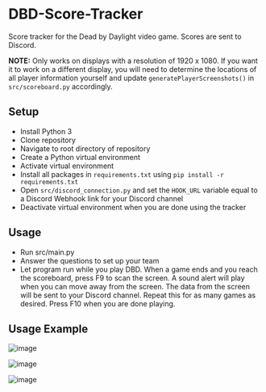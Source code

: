 # DBD-Score-Tracker
Score tracker for the Dead by Daylight video game. Scores are sent to Discord.

**NOTE:** Only works on displays with a resolution of 1920 x 1080. If you want it to work on a different display, you will need to determine the locations of all player information yourself and update `generatePlayerScreenshots()` in `src/scoreboard.py` accordingly.

## Setup
- Install Python 3
- Clone repository
- Navigate to root directory of repository
- Create a Python virtual environment
- Activate virtual environment
- Install all packages in `requirements.txt` using `pip install -r requirements.txt`
- Open `src/discord_connection.py` and set the `HOOK_URL` variable equal to a Discord Webhook link for your Discord channel
- Deactivate virtual environment when you are done using the tracker

## Usage
- Run src/main.py
- Answer the questions to set up your team
- Let program run while you play DBD. When a game ends and you reach the scoreboard, press F9 to scan the screen. A sound alert will play when you can move away from the screen. The data from the screen will be sent to your Discord channel. Repeat this for as many games as desired. Press F10 when you are done playing.

## Usage Example
![image](https://user-images.githubusercontent.com/42816266/192916173-493ad476-3fa9-4482-927c-862aca7f59f5.png)

![image](https://user-images.githubusercontent.com/42816266/192916208-5627aabc-ac3b-4b73-9688-89eba7e983ea.png)

![image](https://user-images.githubusercontent.com/42816266/192916227-6929be78-139f-4ad7-85bf-248d10418f5b.png)
